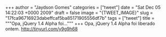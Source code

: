 
+++
author = "Jaydson Gomes"
categories = ["tweet"]
date = "Sat Dec 05 14:22:03 +0000 2009"
draft = false
image = "{TWEET_IMAGE}"
slug = "17fca96716923dabeffcaf5ba85171905556df7b"
tags = ["tweet"]
title = """Opa, jQuery 1.4 Alpha foi..."""
+++
Opa, jQuery 1.4 Alpha foi liberado ontem. http://tinyurl.com/y9g9h68

